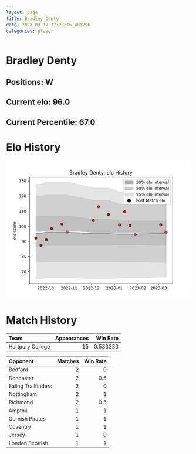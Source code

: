 ```yaml
---  
layout: page  
title: Bradley Denty  
date: 2023-03-17 17:28:16.481296  
categories: player  
---
```

# Bradley Denty

## Positions: W

## Current elo: 96.0

## Current Percentile: 67.0

# Elo History


![elo history](history_BradleyDenty.png)
# Match History


| Team             |   Appearances |   Win Rate |
|:-----------------|--------------:|-----------:|
| Hartpury College |            15 |   0.533333 |

| Opponent            |   Matches |   Win Rate |
|:--------------------|----------:|-----------:|
| Bedford             |         2 |        0   |
| Doncaster           |         2 |        0.5 |
| Ealing Trailfinders |         2 |        0   |
| Nottingham          |         2 |        1   |
| Richmond            |         2 |        0.5 |
| Ampthill            |         1 |        1   |
| Cornish Pirates     |         1 |        1   |
| Coventry            |         1 |        1   |
| Jersey              |         1 |        0   |
| London Scottish     |         1 |        1   |